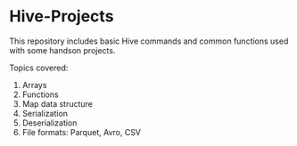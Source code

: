 # Hive-Projects
This repository includes basic Hive commands and common functions used with some handson projects.

Topics covered:
1. Arrays
2. Functions
3. Map data structure
4. Serialization
5. Deserialization
6. File formats: Parquet, Avro, CSV
